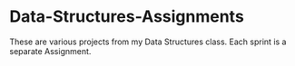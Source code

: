 # Data-Structures-Assignments

These are various projects from my Data Structures class. Each sprint is a separate Assignment.
